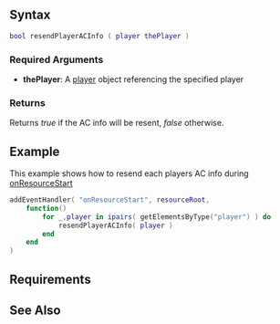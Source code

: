 Syntax
------

``` lua
bool resendPlayerACInfo ( player thePlayer )
```

### Required Arguments

-   **thePlayer**: A [player](/docs/player.md "wikilink") object referencing the specified player

### Returns

Returns *true* if the AC info will be resent, *false* otherwise.

Example
-------

This example shows how to resend each players AC info during [onResourceStart](/docs/onresourcestart.md "wikilink")

``` lua
addEventHandler( "onResourceStart", resourceRoot,
    function()
        for _,player in ipairs( getElementsByType("player") ) do
            resendPlayerACInfo( player )
        end
    end
)
```

Requirements
------------

See Also
--------
